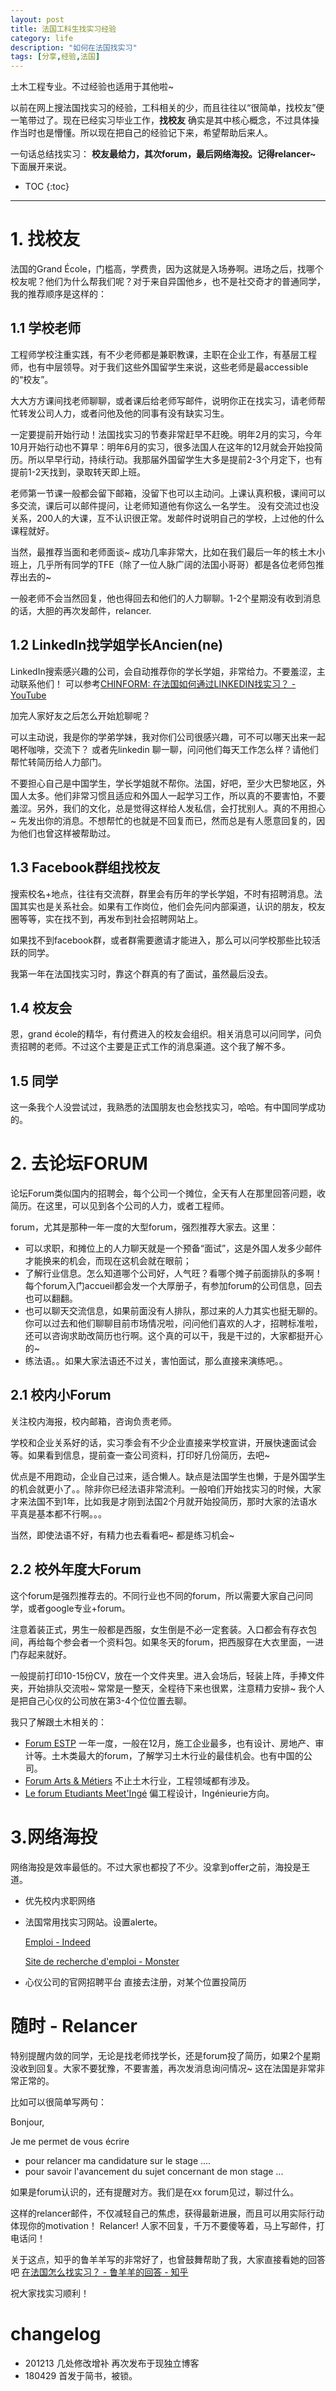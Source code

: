 ```yaml
---
layout: post
title: 法国工科生找实习经验
category: life
description: "如何在法国找实习"
tags: [分享,经验,法国]
---
```


土木工程专业。不过经验也适用于其他啦~

以前在网上搜法国找实习的经验，工科相关的少，而且往往以“很简单，找校友”便一笔带过了。现在已经实习毕业工作，**找校友** 确实是其中核心概念，不过具体操作当时也是懵懂。所以现在把自己的经验记下来，希望帮助后来人。

一句话总结找实习： **校友最给力，其次forum，最后网络海投。记得relancer~**
下面展开来说。

* TOC
{:toc}
---
# 1. 找校友

法国的Grand École，门槛高，学费贵，因为这就是入场券啊。进场之后，找哪个校友呢？他们为什么帮我们呢？对于来自异国他乡，也不是社交奇才的普通同学，我的推荐顺序是这样的：

## 1.1 学校老师

工程师学校注重实践，有不少老师都是兼职教课，主职在企业工作，有基层工程师，也有中层领导。对于我们这些外国留学生来说，这些老师是最accessible的“校友”。

大大方方课间找老师聊聊，或者课后给老师写邮件，说明你正在找实习，请老师帮忙转发公司人力，或者问他及他的同事有没有缺实习生。

一定要提前开始行动！法国找实习的节奏非常赶早不赶晚。明年2月的实习，今年10月开始行动也不算早：明年6月的实习，很多法国人在这年的12月就会开始投简历。所以早早行动，持续行动。我那届外国留学生大多是提前2-3个月定下，也有提前1-2天找到，录取转天即上班。

老师第一节课一般都会留下邮箱，没留下也可以主动问。上课认真积极，课间可以多交流，课后可以邮件提问，让老师知道他有你这么一名学生。
没有交流过也没关系，200人的大课，互不认识很正常。发邮件时说明自己的学校，上过他的什么课程就好。

当然，最推荐当面和老师面谈~ 成功几率非常大，比如在我们最后一年的核土木小班上，几乎所有同学的TFE（除了一位人脉广阔的法国小哥哥）都是各位老师包推荐出去的~ 

一般老师不会当然回复，他也得回去和他们的人力聊聊。1-2个星期没有收到消息的话，大胆的再次发邮件，relancer.


## 1.2 LinkedIn找学姐学长Ancien(ne)

LinkedIn搜索感兴趣的公司，会自动推荐你的学长学姐，非常给力。不要羞涩，主动联系他们！
可以参考[CHINFORM: 在法国如何通过LINKEDIN找实习？ - YouTube](https://www.youtube.com/watch?v=zcZjCGCuX04)

加完人家好友之后怎么开始尬聊呢？

可以主动说，我是你的学弟学妹，我对你们公司很感兴趣，可不可以哪天出来一起喝杯咖啡，交流下？ 或者先linkedin 聊一聊，问问他们每天工作怎么样？请他们帮忙转简历给人力部门。

不要担心自己是中国学生，学长学姐就不帮你。法国，好吧，至少大巴黎地区，外国人太多。他们非常习惯且适应和外国人一起学习工作，所以真的不要害怕，不要羞涩。另外，我们的文化，总是觉得这样给人发私信，会打扰别人。真的不用担心~ 先发出你的消息。不想帮忙的也就是不回复而已，然而总是有人愿意回复的，因为他们也曾这样被帮助过。

## 1.3 Facebook群组找校友

搜索校名+地点，往往有交流群，群里会有历年的学长学姐，不时有招聘消息。法国其实也是关系社会。如果有工作岗位，他们会先问内部渠道，认识的朋友，校友圈等等，实在找不到，再发布到社会招聘网站上。

如果找不到facebook群，或者群需要邀请才能进入，那么可以问学校那些比较活跃的同学。

我第一年在法国找实习时，靠这个群真的有了面试，虽然最后没去。

## 1.4 校友会

恩，grand école的精华，有付费进入的校友会组织。相关消息可以问同学，问负责招聘的老师。不过这个主要是正式工作的消息渠道。这个我了解不多。

## 1.5 同学

这一条我个人没尝试过，我熟悉的法国朋友也会愁找实习，哈哈。有中国同学成功的。

# 2. 去论坛FORUM

论坛Forum类似国内的招聘会，每个公司一个摊位，全天有人在那里回答问题，收简历。在这里，可以见到各个公司的人力，或者工程师。

forum，尤其是那种一年一度的大型forum，强烈推荐大家去。这里：

- 可以求职，和摊位上的人力聊天就是一个预备“面试”，这是外国人发多少邮件才能换来的机会，而现在这机会就在眼前；
- 了解行业信息。怎么知道哪个公司好，人气旺？看哪个摊子前面排队的多啊！每个forum入门accueil都会发一个大厚册子，有参加forum的公司信息，回去也可以翻翻。
- 也可以聊天交流信息，如果前面没有人排队，那过来的人力其实也挺无聊的。你可以过去和他们聊聊目前市场情况啦，问问他们喜欢的人才，招聘标准啦，还可以咨询求助改简历也行啊。这个真的可以干，我是干过的，大家都挺开心的~
- 练法语。。如果大家法语还不过关，害怕面试，那么直接来演练吧。。

## 2.1 校内小Forum

关注校内海报，校内邮箱，咨询负责老师。

学校和企业关系好的话，实习季会有不少企业直接来学校宣讲，开展快速面试会等。如果看到信息，提前查一查公司资料，打印好几份简历，去吧~

优点是不用跑动，企业自己过来，适合懒人。缺点是法国学生也懒，于是外国学生的机会就更小了。。除非你已经法语非常流利。一般咱们开始找实习的时候，大家才来法国不到1年，比如我是才刚到法国2个月就开始投简历，那时大家的法语水平真是基本都不行啊。。。

当然，即使法语不好，有精力也去看看吧~ 都是练习机会~

## 2.2 校外年度大Forum

这个forum是强烈推荐去的。不同行业也不同的forum，所以需要大家自己问同学，或者google专业+forum。

注意着装正式，男生一般都是西服，女生倒是不必一定套装。入口都会有存衣包间，再给每个参会者一个资料包。如果冬天的forum，把西服穿在大衣里面，一进门存起来就好。

一般提前打印10-15份CV，放在一个文件夹里。进入会场后，轻装上阵，手捧文件夹，开始排队交流啦~ 常常是一整天，全程待下来也很累，注意精力安排~ 我个人是把自己心仪的公司放在第3-4个位位置去聊。

我只了解跟土木相关的：
- [Forum ESTP](https://www.forumetp.org/)
  一年一度，一般在12月，施工企业最多，也有设计、房地产、审计等。土木类最大的forum，了解学习土木行业的最佳机会。也有中国的公司。
- [Forum Arts & Métiers](https://www.forum-am.fr/#/accueil)
  不止土木行业，工程领域都有涉及。
- [Le forum Etudiants Meet'Ingé](http://www.avenir-ingenierie.fr/ingenierie/le-forum-etudiants/)
  偏工程设计，Ingénieurie方向。
  
# 3.网络海投

网络海投是效率最低的。不过大家也都投了不少。没拿到offer之前，海投是王道。

- 优先校内求职网络

- 法国常用找实习网站。设置alerte。

  [Emploi - Indeed](https://fr.indeed.com/)

  [Site de recherche d'emploi - Monster](https://www.monster.fr/)

- 心仪公司的官网招聘平台
  直接去注册，对某个位置投简历

# 随时 - Relancer

特别提醒内敛的同学，无论是找老师找学长，还是forum投了简历，如果2个星期没收到回复。大家不要犹豫，不要害羞，再次发消息询问情况~ 这在法国是非常非常正常的。

比如可以很简单写两句：

Bonjour,

Je me permet de vous écrire 

- pour relancer ma candidature  sur le stage .... 
- pour savoir l'avancement du sujet concernant de mon stage ... 

如果是forum认识的，还有提醒对方。我们是在xx forum见过，聊过什么。

这样的relancer邮件，不仅减轻自己的焦虑，获得最新进展，而且可以用实际行动体现你的motivation！ Relancer! 人家不回复，千万不要傻等着，马上写邮件，打电话问！

关于这点，知乎的鲁羊羊写的非常好了，也曾鼓舞帮助了我，大家直接看她的回答吧 [在法国怎么找实习？ - 鲁羊羊的回答 - 知乎](https://www.zhihu.com/question/22566031/answer/35600096)



祝大家找实习顺利！



# changelog

- 201213 几处修改增补 再次发布于现独立博客
- 180429 首发于简书，被锁。
